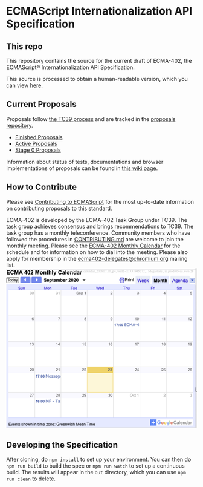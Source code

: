 ECMAScript Internationalization API Specification
====

## This repo

This repository contains the source for the current draft of ECMA-402, the ECMAScript® Internationalization API Specification.

This source is processed to obtain a human-readable version, which you can view [here](https://tc39.es/ecma402/).

## Current Proposals

Proposals follow [the TC39 process](https://tc39.es/process-document/) and are tracked in the [proposals repository](https://github.com/tc39/proposals).

* [Finished Proposals](https://github.com/tc39/proposals/blob/HEAD/ecma402/finished-proposals.md)
* [Active Proposals](https://github.com/tc39/proposals/blob/HEAD/ecma402/README.md)
* [Stage 0 Proposals](https://github.com/tc39/proposals/blob/HEAD/ecma402/stage-0-proposals.md)

Information about status of tests, documentations and browser implementations of proposals can be found in [this wiki page](https://github.com/tc39/ecma402/wiki/Proposal-and-PR-Progress-Tracking).

## How to Contribute

Please see [Contributing to ECMAScript](/CONTRIBUTING.md) for the most up-to-date information on contributing proposals to this standard.

ECMA-402 is developed by the ECMA-402 Task Group under TC39.  The task group achieves consensus and brings recommendations to TC39.  The task group has a monthly teleconference.  Community members who have followed the procedures in [CONTRIBUTING.md](/CONTRIBUTING.md) are welcome to join the monthly meeting.  Please see the [ECMA-402 Monthly Calendar](https://calendar.google.com/calendar/embed?src=unicode.org_nubvqveeeol570uuu7kri513vc%40group.calendar.google.com) for the schedule and for information on how to dial into the meeting.  Please also apply for membership in the [ecma402-delegates@chromium.org](https://groups.google.com/a/chromium.org/forum/#!forum/ecma402-delegates) mailing list.
[![ECMA 402 Calendar](img/calendar.png)](https://calendar.google.com/calendar/embed?src=unicode.org_nubvqveeeol570uuu7kri513vc%40group.calendar.google.com)


## Developing the Specification

After cloning, do `npm install` to set up your environment. You can then do `npm run build` to build the spec or `npm run watch` to set up a continuous build. The results will appear in the `out` directory, which you can use `npm run clean` to delete.
